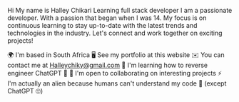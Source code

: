 Hi My name is Halley Chikari
Learning full stack developer
I am a passionate developer. With a passion that began when I was 14. My focus is on continuous learning to stay up-to-date with the latest trends and technologies in the industry. Let's connect and work together on exciting projects!

🌍  I'm based in South Africa
🖥️  See my portfolio at this website
✉️  You can contact me at 
Halleychiky@gmail.com 
🧠  I'm learning how to reverse engineer ChatGPT 🤫
🤝  I'm open to collaborating on interesting projects
⚡  I'm actually an alien because humans can't understand my code 🤫 (except ChatGPT 🙄)
